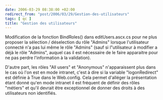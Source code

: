 ```yaml
---
date: 2006-03-29 08:38:00 +02:00
redirect_from: "post/2006/03/29/Gestion-des-utilisateurs"
tags: [ qc ]
title: "Gestion des utilisateurs"
---
```


Modification de la fonction BindRoles() dans editUsers.ascx.cs pour ne plus
proposer la sélection / déselection du rôle "Admins" lorsque l'utilisateur
connecté n'a pas lui même le rôle "Admins" (sauf si l"utilisateur à modifier a
déjà le rôle "Admins", auquel cas il est nécessaire de le faire apparaitre pour
ne pas perdre l'information à la validation).

D'autre part, les rôles "All users" et "Anonymous" n'apparaissent plus dans
le cas où l'on est en mode intranet, c'est à dire si la variable
"logonRedirect" est définie à True dans le Web.config. Cela permet d'alléger la
présentation étant donné qu'en mode intranet il est fréquent de définir des
rôles "métiers" et qu'il devrait être exceptionnel de donner des droits à des
utilisateurs non identifiés.
